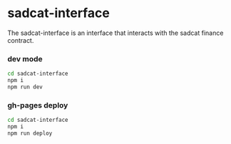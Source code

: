 # sadcat-interface
The sadcat-interface is an interface that interacts with the sadcat finance contract.

### dev mode
```zsh
cd sadcat-interface
npm i
npm run dev
```

### gh-pages deploy
```zsh
cd sadcat-interface
npm i
npm run deploy
```